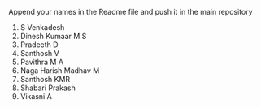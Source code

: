 Append your names in the Readme file and push it in the main repository

1. S Venkadesh
2. Dinesh Kumaar M S
3. Pradeeth D
4. Santhosh V
5. Pavithra M A
6. Naga Harish Madhav M
7. Santhosh KMR
8. Shabari Prakash 
9. Vikasni A
